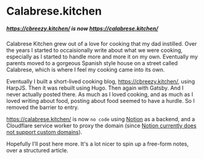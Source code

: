 # Calabrese.kitchen

##### https://cbreezy.kitchen/ is now https://calabrese.kitchen/

Calabrese Kitchen grew out of a love for cooking that my dad instilled. Over the years I started to occaisionally write about what we were cooking, especially as I started to handle more and more it on my own. Eventually my parents moved to a gorgeous Spanish style house on a street called Calabrese, which is where I feel my cooking came into its own. 

Eventually I built a short-lived cooking blog, https://cbreezy.kitchen/, using HarpJS. Then it was rebuilt using Hugo. Then again with Gatsby. And I never actually posted there. As much as I loved cooking, and as much as I loved writing about food, posting about food seemed to have a hurdle. So I removed the barrier to entry. 

https://calabrese.kitchen/ is now `no code` using [Notion](https://notion.so) as a backend, and a Cloudflare service worker to proxy the domain (since [Notion currently does not support custom domains](https://gist.github.com/mayneyao/b9fefc9625b76f70488e5d8c2a99315d)). 

Hopefully I'll post here more. It's a lot nicer to spin up a free-form notes, over a structured article. 